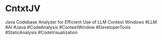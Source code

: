 # CntxtJV
Java Codebase Analyzer for Efficient Use of LLM Context Windows #LLM #AI #Java #CodeAnalysis #ContextWindow #DeveloperTools #StaticAnalysis #CodeVisualization
